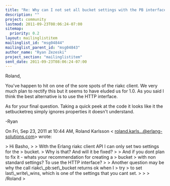 ```yaml
---
title: "Re: Why can I not set all bucket settings with the PB interface"
description: ""
project: community
lastmod: 2011-09-23T08:06:24-07:00
sitemap:
  priority: 0.2
layout: mailinglistitem
mailinglist_id: "msg04844"
mailinglist_parent_id: "msg04843"
author_name: "Ryan Zezeski"
project_section: "mailinglistitem"
sent_date: 2011-09-23T08:06:24-07:00
---
```



Roland,

You've happen to hit on one of the sore spots of the riakc client. We very
much plan to rectify this but it seems to have eluded us for 1.0. As you
said I think the best alternative is to use the HTTP interface.

As for your final question. Taking a quick peek at the code it looks like
it the setbucketreq simply ignores properties it doesn't understand.

-Ryan

On Fri, Sep 23, 2011 at 10:44 AM, Roland Karlsson &lt;
roland.karls...@erlang-solutions.com&gt; wrote:

&gt; Hi Basho,
&gt;
&gt; With the Erlang riakc client API I can only set two settings for the
&gt; bucket.
&gt; Why is that? And will it be fixed?
&gt;
&gt; And if you dont plan to fix it - whats your recommendation for creating a
&gt; bucket
&gt; with non standard settings? To use the HTTP interface?
&gt;
&gt; Another question may be why the call riakc\\_pb:set\\_bucket returns ok when I
&gt; try
&gt; to set last\\_write\\_wins, which is one of the settings that you cant set.
&gt;
&gt;
&gt; /Roland
&gt;

